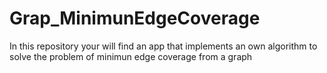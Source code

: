 # Grap_MinimunEdgeCoverage
In this repository your will find an app that implements an own algorithm to solve the problem of minimun edge coverage from a graph 
